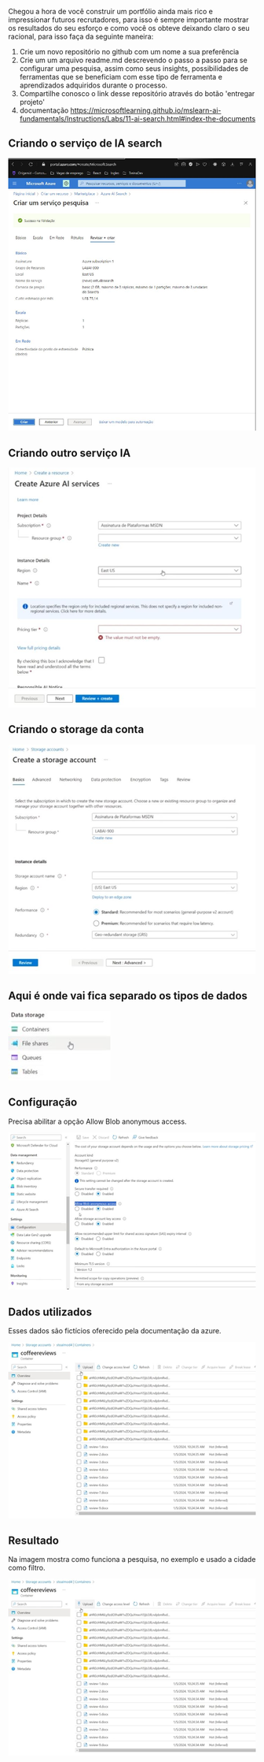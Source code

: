 Chegou a hora de você construir um portfólio ainda mais rico e impressionar futuros recrutadores, para isso é sempre importante mostrar os resultados do seu esforço e como você os obteve deixando claro o seu racional, para isso faça da seguinte maneira:

1. Crie um novo repositório no github com um nome a sua preferência
2. Crie um um arquivo readme.md descrevendo o passo a passo para se configurar uma pesquisa, assim como seus insights, possibilidades de ferramentas que se beneficiam com esse tipo de ferramenta e aprendizados adquiridos durante o processo.
3. Compartilhe conosco o link desse repositório através do botão 'entregar projeto'
4. documentação https://microsoftlearning.github.io/mslearn-ai-fundamentals/Instructions/Labs/11-ai-search.html#index-the-documents

<h2>Criando o serviço de IA search</h2>
<img src="./img/cirando-servico-search.JPG">
<br>

<h2>Criando outro serviço IA </h2>
<img src="./img/img2-criando-outro-servico.JPG">
<br>

<h2>Criando o storage da conta </h2>
<img src="./img/img3-criando-storage.JPG">
<h2>Aqui é onde vai fica separado os tipos de dados</h2>
<img src="./img/img4-tipos-dados.JPG">
<br>

<h2>Configuração</h2>
<p>Precisa abilitar a opção Allow Blob anonymous access.</p>
<img src="./img/img5-config.JPG">
<br>

<h2>Dados utilizados</h2>
<p>Esses dados são fictícios oferecido pela documentação da azure. </p>
<img src="./img/img6-arquivos-para-alimentar-dados.JPG">
<br>

<h2>Resultado</h2>
<p>Na imagem mostra como funciona a pesquisa, no exemplo e usado a cidade como filtro. </p>
<img src="./img/img6-arquivos-para-alimentar-dados.JPG">
